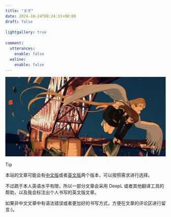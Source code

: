 ```yaml
---
title: "关于"
date: 2024-10-24T00:24:31+08:00
draft: false

lightgallery: true

comment:
  utterances:
    enable: false
  waline:
    enable: false
---
```

![72038523](72038523_p0.webp)

> [!TIP]
> 本站的文章可能会有[中文版](https://blog.mulbx.top/)或者[英文版](https://blog.mulbx.top/en/)两个版本，可以按照需求进行选择。
> 
> 不过疏于本人英语水平有限，所以一部分文章会采用 DeepL 或者其他翻译工具的帮助，以及我会标注出个人书写的英文版文章。
>
> 如果非中文文章中有语法错误或者更加好的书写方式，方便在文章的评论区进行留言:)。